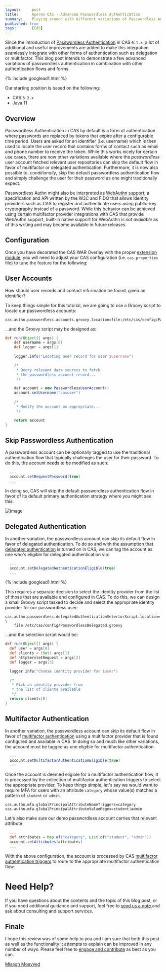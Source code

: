 ```yaml
---
layout:     post
title:      Apereo CAS - Advanced Passwordless Authentication
summary:    Playing around with different variations of Passwordless Authentication in CAS, integrating it with other advanced authentication flows such as delegated authentication, multifactor and more.
published: true
tags:       [CAS]
---
```


Since the introduction of [Passwordless Authentication](/2019/07/18/cas61x-passwordless-authn/) in CAS `6.1.x`, a lot of additional and useful improvements are added to make this integration seamlessly integrate with other forms of authentication such as delegation or multifactor. This blog post intends to demonstrate a few advanced variations of passwordless authentication in combination with other authentication flows and forms.

{% include googlead1.html  %}

Our starting position is based on the following:

- CAS `6.2.x`
- Java 11

## Overview

Passwordless Authentication in CAS by default is a form of authentication where passwords are replaced by tokens that expire after a configurable time period. Users are asked for an identifier (i.e. username) which is then used to locate the user record that contains forms of contact such as email and phone number to receive the token. While this works nicely for certain use cases, there are now other variations available where the *passwordless* user account fetched relevant user repositories can skip the default flow in favor of multifactor or delegated authentication. Furthermore, it is now also possible to, *conditionally*, skip the default passwordless authentication flow and simply challenge the user for their password as one might traditionally expect. 

Passwordless Authn might also be interpreted as [WebAuthn support](https://webauthn.io/); a specification and API written by the W3C and FIDO that allows identity providers such as CAS to register and authenticate users using public-key cryptography instead of a password. While this behavior can be achieved using certain multifactor provider integrations with CAS that provide WebAuthn support, built-in native support for WebAuthn is *not available* as of this writing and may become available in future releases.

## Configuration

Once you have decorated the CAS WAR Overlay with the proper [extension module](https://apereo.github.io/cas/6.2.x/installation/Passwordless-Authentication.html), you will need to adjust your CAS configuration (i.e. `cas.properties` file) to tune the feature for the following:

## User Accounts

How should user records and contact information be found, given an identifier?

To keep things simple for this tutorial, we are going to use a Groovy script to locate our passwordless accounts:

```properties
cas.authn.passwordless.accounts.groovy.location=file:/etc/cas/config/PasswordlessAccounts.groovy
```

...and the Groovy script may be designed as:

```groovy
def run(Object[] args) {
    def username = args[0]
    def logger = args[1]
    
    logger.info("Locating user record for user $username")

    /*
     * Query relevant data sources to fetch
     * the passwordless account record...
     */

    def account = new PasswordlessUserAccount()
    account.setUsername("casuser")
  
    /*
     * Modify the account as appropriate...
     */

    return account
}
```

## Skip Passwordless Authentication

A passwordless account can be optionally tagged to use the traditional authentication flow that typically challenges the user for their password. To do this, the account needs to be modified as such:

```groovy
  ...
  account.setRequestPassword(true)
  ...
```

In doing so, CAS will skip the default passwordless authentication flow in favor of its default primary authentication strategy where you might see this:

![image](https://user-images.githubusercontent.com/1205228/74814088-ffd53880-530f-11ea-860a-392f33ce3b03.png)

## Delegated Authentication

In another variation, the passwordless account can skip its default flow in favor of delegated authentication. To do so and with the assumption that [delegated authentication](https://apereo.github.io/cas/6.2.x/integration/Delegate-Authentication.html) is turned on in CAS, we can tag the account as one who's eligible for delegated authentication via:

```groovy
  ...
  account.setDelegatedAuthenticationEligible(true)  
  ...
```

{% include googlead1.html  %}

This requires a separate decision to select the identity provider from the list of those that are available and configured in CAS. To do this, we can design a small Groovy script tasked to decide and select the appropriate identity provider for our passwordless user:

```properties
cas.authn.passwordless.delegatedAuthenticationSelectorScript.location= \
    file:/etc/cas/config/PasswordlessDelegated.groovy
```

...and the selection script would be:

```groovy
def run(Object[] args) {
  def user = args[0]
  def clients = (Set) args[1]
  def httpServletRequest = args[2]
  def logger = args[3]

  logger.info("Choose identity provider for $user")

  /*
   * Pick an identity provider from 
   * the list of clients available
   */
  return clients[0]
}
```

## Multifactor Authentication

In another variation, the passwordless account can skip its default flow in favor of [multifactor authentication](https://apereo.github.io/cas/6.2.x/mfa/Configuring-Multifactor-Authentication.html) using a multifactor provider that is found configured and available in CAS. In doing so and much like other variations, the account must be tagged as one eligible for multifactor authentication:

```groovy
  ...
  account.setMultifactorAuthenticationEligible(true)
  ...
```

Once the account is deemed eligible for a multifactor authentication flow, it is processed by the collection of multifactor authentication triggers to select the appropriate provider. To keep things simple, let's say we would want to require MFA for users with an attribute `category` whose value(s) matches a pattern of `student` or `admin`.

```properties
cas.authn.mfa.globalPrincipalAttributeNameTriggers=category
cas.authn.mfa.globalPrincipalAttributeValueRegex=student|admin
```

Let's also make sure our demo passwordless account carries that relevant attribute:

```groovy
  ...
  def attributes = Map.of("category", List.of("student", "admin")) 
  account.setAttributes(attributes) 
  ...
```

With the above configuration, the account is processed by CAS [multifactor authentication triggers](https://apereo.github.io/cas/6.2.x/mfa/Configuring-Multifactor-Authentication-Triggers.html) to route to the appropriate multifactor authentication flow.


# Need Help?

If you have questions about the contents and the topic of this blog post, or if you need additional guidance and support, feel free to [send us a note ](/#contact-section-header) and ask about consulting and support services.

## Finale

I hope this review was of some help to you and I am sure that both this post as well as the functionality it attempts to explain can be improved in any number of ways. Please feel free to [engage and contribute](https://apereo.github.io/cas/developer/Contributor-Guidelines.html) as best as you can.

[Misagh Moayyed](https://fawnoos.com)